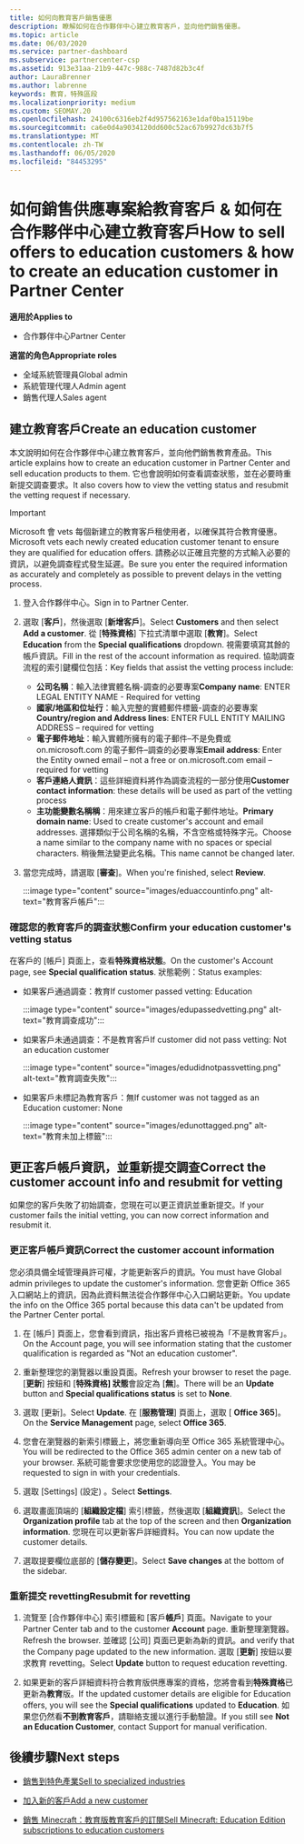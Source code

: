 ```yaml
---
title: 如何向教育客戶銷售優惠
description: 瞭解如何在合作夥伴中心建立教育客戶，並向他們銷售優惠。
ms.topic: article
ms.date: 06/03/2020
ms.service: partner-dashboard
ms.subservice: partnercenter-csp
ms.assetid: 913e31aa-21b9-447c-988c-7487d82b3c4f
author: LauraBrenner
ms.author: labrenne
keywords: 教育，特殊區段
ms.localizationpriority: medium
ms.custom: SEOMAY.20
ms.openlocfilehash: 24100c6316eb2f4d957562163e1daf0ba15119be
ms.sourcegitcommit: ca6e0d4a9034120dd600c52ac67b9927dc63b7f5
ms.translationtype: MT
ms.contentlocale: zh-TW
ms.lasthandoff: 06/05/2020
ms.locfileid: "84453295"
---
```

# <a name="how-to-sell-offers-to-education-customers--how-to-create-an-education-customer-in-partner-center"></a><span data-ttu-id="3ddc4-104">如何銷售供應專案給教育客戶 & 如何在合作夥伴中心建立教育客戶</span><span class="sxs-lookup"><span data-stu-id="3ddc4-104">How to sell offers to education customers & how to create an education customer in Partner Center</span></span>

<span data-ttu-id="3ddc4-105">**適用於**</span><span class="sxs-lookup"><span data-stu-id="3ddc4-105">**Applies to**</span></span>

- <span data-ttu-id="3ddc4-106">合作夥伴中心</span><span class="sxs-lookup"><span data-stu-id="3ddc4-106">Partner Center</span></span>

<span data-ttu-id="3ddc4-107">**適當的角色**</span><span class="sxs-lookup"><span data-stu-id="3ddc4-107">**Appropriate roles**</span></span>

- <span data-ttu-id="3ddc4-108">全域系統管理員</span><span class="sxs-lookup"><span data-stu-id="3ddc4-108">Global admin</span></span>
- <span data-ttu-id="3ddc4-109">系統管理代理人</span><span class="sxs-lookup"><span data-stu-id="3ddc4-109">Admin agent</span></span>
- <span data-ttu-id="3ddc4-110">銷售代理人</span><span class="sxs-lookup"><span data-stu-id="3ddc4-110">Sales agent</span></span>

## <a name="create-an-education-customer"></a><span data-ttu-id="3ddc4-111">建立教育客戶</span><span class="sxs-lookup"><span data-stu-id="3ddc4-111">Create an education customer</span></span>

<span data-ttu-id="3ddc4-112">本文說明如何在合作夥伴中心建立教育客戶，並向他們銷售教育產品。</span><span class="sxs-lookup"><span data-stu-id="3ddc4-112">This article explains how to create an education customer in Partner Center and sell education products to them.</span></span> <span data-ttu-id="3ddc4-113">它也會說明如何查看調查狀態，並在必要時重新提交調查要求。</span><span class="sxs-lookup"><span data-stu-id="3ddc4-113">It also covers how to view the vetting status and resubmit the vetting request if necessary.</span></span>

> [!IMPORTANT]
> <span data-ttu-id="3ddc4-114">Microsoft 會 vets 每個新建立的教育客戶租使用者，以確保其符合教育優惠。</span><span class="sxs-lookup"><span data-stu-id="3ddc4-114">Microsoft vets each newly created education customer tenant to ensure they are qualified for education offers.</span></span>  <span data-ttu-id="3ddc4-115">請務必以正確且完整的方式輸入必要的資訊，以避免調查程式發生延遲。</span><span class="sxs-lookup"><span data-stu-id="3ddc4-115">Be sure you enter the required information as accurately and completely as possible to prevent delays in the vetting process.</span></span>

1. <span data-ttu-id="3ddc4-116">登入合作夥伴中心。</span><span class="sxs-lookup"><span data-stu-id="3ddc4-116">Sign in to Partner Center.</span></span>

2. <span data-ttu-id="3ddc4-117">選取 [**客戶**]，然後選取 [**新增客戶**]。</span><span class="sxs-lookup"><span data-stu-id="3ddc4-117">Select **Customers** and then select **Add a customer**.</span></span> <span data-ttu-id="3ddc4-118">從 [**特殊資格**] 下拉式清單中選取 [**教育**]。</span><span class="sxs-lookup"><span data-stu-id="3ddc4-118">Select **Education** from the **Special qualifications** dropdown.</span></span>  <span data-ttu-id="3ddc4-119">視需要填寫其餘的帳戶資訊。</span><span class="sxs-lookup"><span data-stu-id="3ddc4-119">Fill in the rest of the account information as required.</span></span>  <span data-ttu-id="3ddc4-120">協助調查流程的索引鍵欄位包括：</span><span class="sxs-lookup"><span data-stu-id="3ddc4-120">Key fields that assist the vetting process include:</span></span>

   - <span data-ttu-id="3ddc4-121">**公司名稱**：輸入法律實體名稱-調查的必要專案</span><span class="sxs-lookup"><span data-stu-id="3ddc4-121">**Company name**: ENTER LEGAL ENTITY NAME - Required for vetting</span></span>
   - <span data-ttu-id="3ddc4-122">**國家/地區和位址行**：輸入完整的實體郵件標籤-調查的必要專案</span><span class="sxs-lookup"><span data-stu-id="3ddc4-122">**Country/region and Address lines**: ENTER FULL ENTITY MAILING ADDRESS – required for vetting</span></span>
   - <span data-ttu-id="3ddc4-123">**電子郵件地址**：輸入實體所擁有的電子郵件–不是免費或 on.microsoft.com 的電子郵件–調查的必要專案</span><span class="sxs-lookup"><span data-stu-id="3ddc4-123">**Email address**:  Enter the Entity owned email – not a free or on.microsoft.com email – required for vetting</span></span>
   - <span data-ttu-id="3ddc4-124">**客戶連絡人資訊**：這些詳細資料將作為調查流程的一部分使用</span><span class="sxs-lookup"><span data-stu-id="3ddc4-124">**Customer contact information**: these details will be used as part of the vetting process</span></span>
   - <span data-ttu-id="3ddc4-125">**主功能變數名稱稱**：用來建立客戶的帳戶和電子郵件地址。</span><span class="sxs-lookup"><span data-stu-id="3ddc4-125">**Primary domain name**:  Used to create customer's account and email addresses.</span></span>  <span data-ttu-id="3ddc4-126">選擇類似于公司名稱的名稱，不含空格或特殊字元。</span><span class="sxs-lookup"><span data-stu-id="3ddc4-126">Choose a name similar to the company name with no spaces or special characters.</span></span>  <span data-ttu-id="3ddc4-127">稍後無法變更此名稱。</span><span class="sxs-lookup"><span data-stu-id="3ddc4-127">This name cannot be changed later.</span></span>

3. <span data-ttu-id="3ddc4-128">當您完成時，請選取 [**審查**]。</span><span class="sxs-lookup"><span data-stu-id="3ddc4-128">When you're finished, select **Review**.</span></span>

   :::image type="content" source="images/eduaccountinfo.png" alt-text="教育客戶帳戶":::

### <a name="confirm-your-education-customers-vetting-status"></a><span data-ttu-id="3ddc4-130">確認您的教育客戶的調查狀態</span><span class="sxs-lookup"><span data-stu-id="3ddc4-130">Confirm your education customer's vetting status</span></span>

<span data-ttu-id="3ddc4-131">在客戶的 [帳戶] 頁面上，查看**特殊資格狀態**。</span><span class="sxs-lookup"><span data-stu-id="3ddc4-131">On the customer's Account page, see **Special qualification status**.</span></span>
<span data-ttu-id="3ddc4-132">狀態範例：</span><span class="sxs-lookup"><span data-stu-id="3ddc4-132">Status examples:</span></span>

- <span data-ttu-id="3ddc4-133">如果客戶通過調查：教育</span><span class="sxs-lookup"><span data-stu-id="3ddc4-133">If customer passed vetting:  Education</span></span>

   :::image type="content" source="images/edupassedvetting.png" alt-text="教育調查成功":::

- <span data-ttu-id="3ddc4-135">如果客戶未通過調查：不是教育客戶</span><span class="sxs-lookup"><span data-stu-id="3ddc4-135">If customer did not pass vetting:  Not an education customer</span></span>

   :::image type="content" source="images/edudidnotpassvetting.png" alt-text="教育調查失敗":::

- <span data-ttu-id="3ddc4-137">如果客戶未標記為教育客戶：無</span><span class="sxs-lookup"><span data-stu-id="3ddc4-137">If customer was not tagged as an Education customer:  None</span></span>

   :::image type="content" source="images/edunottagged.png" alt-text="教育未加上標籤":::

## <a name="correct-the-customer-account-info-and-resubmit-for-vetting"></a><span data-ttu-id="3ddc4-139">更正客戶帳戶資訊，並重新提交調查</span><span class="sxs-lookup"><span data-stu-id="3ddc4-139">Correct the customer account info and resubmit for vetting</span></span>  

<span data-ttu-id="3ddc4-140">如果您的客戶失敗了初始調查，您現在可以更正資訊並重新提交。</span><span class="sxs-lookup"><span data-stu-id="3ddc4-140">If your customer fails the initial vetting, you can now correct information and resubmit it.</span></span>

### <a name="correct-the-customer-account-information"></a><span data-ttu-id="3ddc4-141">更正客戶帳戶資訊</span><span class="sxs-lookup"><span data-stu-id="3ddc4-141">Correct the customer account information</span></span>

<span data-ttu-id="3ddc4-142">您必須具備全域管理員許可權，才能更新客戶的資訊。</span><span class="sxs-lookup"><span data-stu-id="3ddc4-142">You must have Global admin privileges to update the customer's information.</span></span> <span data-ttu-id="3ddc4-143">您會更新 Office 365 入口網站上的資訊，因為此資料無法從合作夥伴中心入口網站更新。</span><span class="sxs-lookup"><span data-stu-id="3ddc4-143">You update the info on the Office 365 portal because this data can't be updated from the Partner Center portal.</span></span>

1. <span data-ttu-id="3ddc4-144">在 [帳戶] 頁面上，您會看到資訊，指出客戶資格已被視為「不是教育客戶」。</span><span class="sxs-lookup"><span data-stu-id="3ddc4-144">On the Account page, you will see information stating that the customer qualification is regarded as "Not an education customer".</span></span>

2. <span data-ttu-id="3ddc4-145">重新整理您的瀏覽器以重設頁面。</span><span class="sxs-lookup"><span data-stu-id="3ddc4-145">Refresh your browser to reset the page.</span></span> <span data-ttu-id="3ddc4-146">[**更新**] 按鈕和 [**特殊資格] 狀態**會設定為 [**無**]。</span><span class="sxs-lookup"><span data-stu-id="3ddc4-146">There will be an **Update** button and **Special qualifications status** is set to **None**.</span></span>

3. <span data-ttu-id="3ddc4-147">選取 [更新]。</span><span class="sxs-lookup"><span data-stu-id="3ddc4-147">Select **Update**.</span></span> <span data-ttu-id="3ddc4-148">在 [**服務管理**] 頁面上，選取 [ **Office 365**]。</span><span class="sxs-lookup"><span data-stu-id="3ddc4-148">On the **Service Management** page, select **Office 365**.</span></span>

4. <span data-ttu-id="3ddc4-149">您會在瀏覽器的新索引標籤上，將您重新導向至 Office 365 系統管理中心。</span><span class="sxs-lookup"><span data-stu-id="3ddc4-149">You will be redirected to the Office 365 admin center on a new tab of your browser.</span></span> <span data-ttu-id="3ddc4-150">系統可能會要求您使用您的認證登入。</span><span class="sxs-lookup"><span data-stu-id="3ddc4-150">You may be requested to sign in with your credentials.</span></span>

5. <span data-ttu-id="3ddc4-151">選取 [Settings] \(設定) 。</span><span class="sxs-lookup"><span data-stu-id="3ddc4-151">Select **Settings**.</span></span>

6. <span data-ttu-id="3ddc4-152">選取畫面頂端的 [**組織設定檔**] 索引標籤，然後選取 [**組織資訊**]。</span><span class="sxs-lookup"><span data-stu-id="3ddc4-152">Select the **Organization profile** tab at the top of the screen and then **Organization information**.</span></span> <span data-ttu-id="3ddc4-153">您現在可以更新客戶詳細資料。</span><span class="sxs-lookup"><span data-stu-id="3ddc4-153">You can now update the customer details.</span></span>

7. <span data-ttu-id="3ddc4-154">選取提要欄位底部的 [**儲存變更**]。</span><span class="sxs-lookup"><span data-stu-id="3ddc4-154">Select **Save changes** at the bottom of the sidebar.</span></span>  

### <a name="resubmit-for-revetting"></a><span data-ttu-id="3ddc4-155">重新提交 revetting</span><span class="sxs-lookup"><span data-stu-id="3ddc4-155">Resubmit for revetting</span></span>

1. <span data-ttu-id="3ddc4-156">流覽至 [合作夥伴中心] 索引標籤和 [客戶**帳戶**] 頁面。</span><span class="sxs-lookup"><span data-stu-id="3ddc4-156">Navigate to your Partner Center tab and to the customer **Account** page.</span></span> <span data-ttu-id="3ddc4-157">重新整理瀏覽器。</span><span class="sxs-lookup"><span data-stu-id="3ddc4-157">Refresh the browser.</span></span> <span data-ttu-id="3ddc4-158">並確認 [公司] 頁面已更新為新的資訊。</span><span class="sxs-lookup"><span data-stu-id="3ddc4-158">and verify that the Company page updated to the new information.</span></span> <span data-ttu-id="3ddc4-159">選取 [**更新**] 按鈕以要求教育 revetting。</span><span class="sxs-lookup"><span data-stu-id="3ddc4-159">Select **Update** button to request education revetting.</span></span>

2. <span data-ttu-id="3ddc4-160">如果更新的客戶詳細資料符合教育版供應專案的資格，您將會看到**特殊資格**已更新為**教育**版。</span><span class="sxs-lookup"><span data-stu-id="3ddc4-160">If the updated customer details are eligible for Education offers, you will see the **Special qualifications** updated to **Education**.</span></span> <span data-ttu-id="3ddc4-161">如果您仍然看**不到教育客戶**，請聯絡支援以進行手動驗證。</span><span class="sxs-lookup"><span data-stu-id="3ddc4-161">If you still see **Not an Education Customer**, contact Support for manual verification.</span></span>

## <a name="next-steps"></a><span data-ttu-id="3ddc4-162">後續步驟</span><span class="sxs-lookup"><span data-stu-id="3ddc4-162">Next steps</span></span>

- [<span data-ttu-id="3ddc4-163">銷售到特色產業</span><span class="sxs-lookup"><span data-stu-id="3ddc4-163">Sell to specialized industries</span></span>](get-special-pricing-for-offers.md)

- [<span data-ttu-id="3ddc4-164">加入新的客戶</span><span class="sxs-lookup"><span data-stu-id="3ddc4-164">Add a new customer</span></span>](add-a-new-customer.md)

- [<span data-ttu-id="3ddc4-165">銷售 Minecraft：教育版教育客戶的訂閱</span><span class="sxs-lookup"><span data-stu-id="3ddc4-165">Sell Minecraft: Education Edition subscriptions to education customers</span></span>](minecraft-subscriptions.md)

